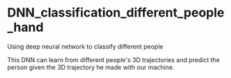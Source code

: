 # DNN_classification_different_people_hand
Using deep neural network to classify different people

This DNN can learn from different people's 3D trajectories and predict the person given the 3D trajectory he made with our machine.
